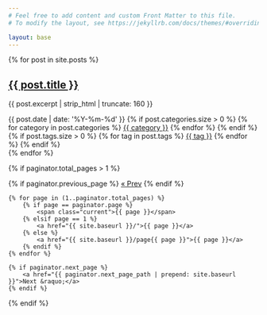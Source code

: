 ```yaml
---
# Feel free to add content and custom Front Matter to this file.
# To modify the layout, see https://jekyllrb.com/docs/themes/#overriding-theme-defaults

layout: base
---
```


<div class="main-content index-page clearfix">
    <div class="post-list">
        {% for post in site.posts %}
        <article class="post-card">
            <div class="post-card-header">
                <h2 class="post-card-title">
                    <a href="{{ post.url | prepend: site.baseurl }}">{{ post.title }}</a>
                </h2>
            </div>
            <div class="post-card-content">
                <p>{{ post.excerpt | strip_html | truncate: 160 }}</p>
            </div>
            <div class="post-card-meta">
                <span class="post-date">
                    <i class="fa fa-calendar"></i>
                    {{ post.date | date: '%Y-%m-%d' }}
                </span>
                {% if post.categories.size > 0 %}
                <span class="post-categories">
                    <i class="fa fa-folder"></i>
                    {% for category in post.categories %}
                        <a href="{{ site.baseurl }}/category/#{{ category }}">{{ category }}</a>
                    {% endfor %}
                </span>
                {% endif %}
                {% if post.tags.size > 0 %}
                <span class="post-tags">
                    <i class="fa fa-tags"></i>
                    {% for tag in post.tags %}
                        <a href="{{ site.baseurl }}/tags/#{{ tag }}">{{ tag }}</a>
                    {% endfor %}
                </span>
                {% endif %}
            </div>
        </article>
        {% endfor %}
    </div>
</div>

{% if paginator.total_pages > 1 %}
<div class="pagination">
    {% if paginator.previous_page %}
        <a href="{{ paginator.previous_page_path | prepend: site.baseurl }}">&laquo; Prev</a>
    {% endif %}

    {% for page in (1..paginator.total_pages) %}
        {% if page == paginator.page %}
            <span class="current">{{ page }}</span>
        {% elsif page == 1 %}
            <a href="{{ site.baseurl }}/">{{ page }}</a>
        {% else %}
            <a href="{{ site.baseurl }}/page{{ page }}">{{ page }}</a>
        {% endif %}
    {% endfor %}

    {% if paginator.next_page %}
        <a href="{{ paginator.next_page_path | prepend: site.baseurl }}">Next &raquo;</a>
    {% endif %}
</div>
{% endif %}
